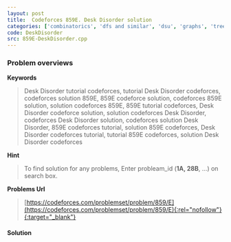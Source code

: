 ```yaml
---
layout: post
title:  Codeforces 859E. Desk Disorder solution
categories: ['combinatorics', 'dfs and similar', 'dsu', 'graphs', 'trees']
code: DeskDisorder
src: 859E-DeskDisorder.cpp
---
```

### **Problem overviews**

**Keywords**
> Desk Disorder tutorial codeforces, tutorial Desk Disorder codeforces, codeforces solution 859E, 859E codeforce solution, codeforces 859E solution, solution codeforces 859E, 859E tutorial codeforces, Desk Disorder codeforce solution, solution codeforces Desk Disorder, codeforces Desk Disorder solution, codeforces solution Desk Disorder, 859E codeforces tutorial, solution 859E codeforces, Desk Disorder codeforces tutorial, tutorial 859E codeforces, solution Desk Disorder codeforces

**Hint**
> To find solution for any problems, Enter probleam_id (**1A, 28B**, ...) on search box. 

**Problems Url**
> [https://codeforces.com/problemset/problem/859/E](https://codeforces.com/problemset/problem/859/E){:rel="nofollow"}{:target="_blank"}

#### **Solution**



